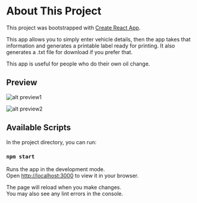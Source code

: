 # About This Project
This project was bootstrapped with [Create React App](https://github.com/facebook/create-react-app).

This app allows you to simply enter vehicle details, then the app takes that information and generates a printable label ready for printing. It also generates a .txt file for download if you prefer that.

This app is useful for people who do their own oil change.

## Preview

![alt preview1](https://i.imgur.com/zqLoc9H.png)

![alt preview2](https://i.imgur.com/6JuhHtB.png)

## Available Scripts

In the project directory, you can run:

### `npm start`

Runs the app in the development mode.\
Open [http://localhost:3000](http://localhost:3000) to view it in your browser.

The page will reload when you make changes.\
You may also see any lint errors in the console.

